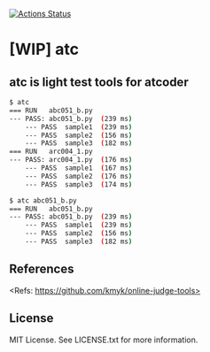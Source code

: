 [![Actions Status](https://github.com/NasSilverBullet/atc/workflows/CI/badge.svg)](https://github.com/NasSilverBullet/atc/actions)

# [WIP] atc

## atc is light test tools for atcoder

```sh
$ atc
=== RUN   abc051_b.py
--- PASS: abc051_b.py  (239 ms)
    --- PASS  sample1  (239 ms)
    --- PASS  sample2  (156 ms)
    --- PASS  sample3  (182 ms)
=== RUN   arc004_1.py
--- PASS: arc004_1.py  (176 ms)
    --- PASS  sample1  (167 ms)
    --- PASS  sample2  (176 ms)
    --- PASS  sample3  (174 ms)
```

```sh
$ atc abc051_b.py
=== RUN   abc051_b.py
--- PASS: abc051_b.py  (239 ms)
    --- PASS  sample1  (239 ms)
    --- PASS  sample2  (156 ms)
    --- PASS  sample3  (182 ms)
```

## References

<Refs: https://github.com/kmyk/online-judge-tools>

## License

MIT License. See LICENSE.txt for more information.
